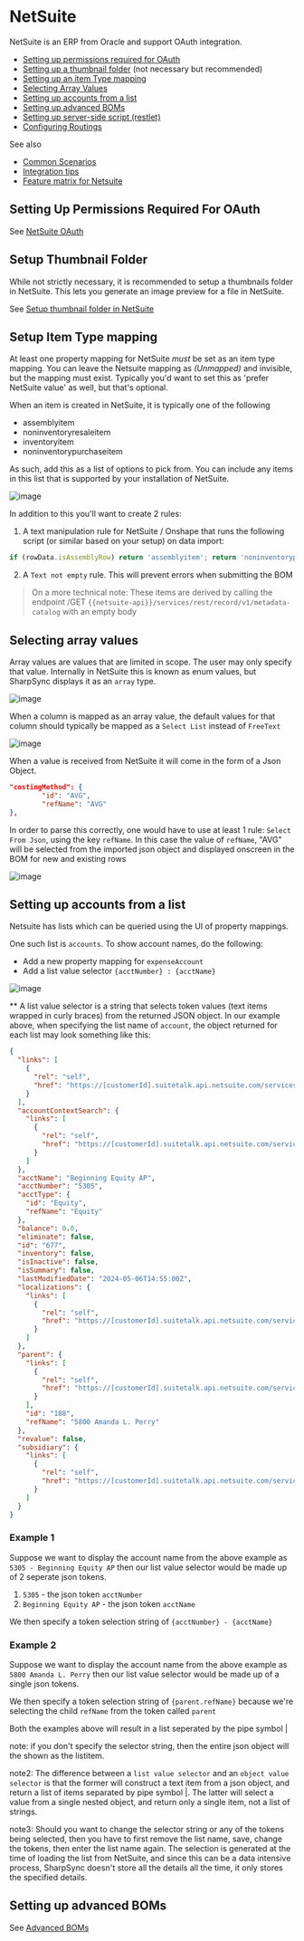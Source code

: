 # NetSuite
NetSuite is an ERP from Oracle and support OAuth integration.


* [Setting up permissions required for OAuth](#setting-up-permissions-required-for-oauth)
* [Setting up a thumbnail folder](#setup-thumbnail-folder) (not necessary but recommended)
* [Setting up an item Type mapping](#setup-item-type-mapping)
* [Selecting Array Values](#selecting-array-values)
* [Setting up accounts from a list](#setting-up-accounts-from-a-list)
* [Setting up advanced BOMs](#setting-up-advanced-boms)
* [Setting up server-side script (restlet)](markdown/advanced_boms.md#setup-the-server-side-script)
* [Configuring Routings](markdown/configure_routings.md) 

See also
* [Common Scenarios](markdown/common-scenarios.md)
* [Integration tips](markdown/developer-tips.md)
* [Feature matrix for Netsuite](markdown/feature_matrix_netsuite.md)

## Setting Up Permissions Required For OAuth

See [NetSuite OAuth](markdown/netsuite_oauth.md)

## Setup Thumbnail Folder

While not strictly necessary, it is recommended to setup a thumbnails folder in NetSuite. This lets you generate an image preview for a file in NetSuite.

See [Setup thumbnail folder in NetSuite](markdown/netsuite_setup_thumbnail_folder.md)

## Setup Item Type mapping 

At least one property mapping for NetSuite _must_ be set as an item type mapping. You can leave the Netsuite mapping as _(Unmapped)_ and invisible, but the mapping must exist.
Typically you'd want to set this as 'prefer NetSuite value' as well, but that's optional.

When an item is created in NetSuite, it is typically one of the following 
* assemblyitem
* noninventoryresaleitem
* inventoryitem
* noninventorypurchaseitem

As such, add this as a list of options to pick from. You can include any items in this list that is supported by your installation of NetSuite.

![image](https://github.com/SharpSync/docs/blob/main/datasources/netsuite/images/item-type-mapping.png)

In addition to this you'll want to create 2 rules:
1. A text manipulation rule for NetSuite / Onshape that runs the following script (or similar based on your setup) on data import:

```Javascript
if (rowData.isAssemblyRow) return 'assemblyitem'; return 'noninventorypurchaseitem';
```

2. A `Text not empty` rule. This will prevent errors when submitting the BOM

> On a more technical note: These items are derived by calling the endpoint /GET `{{netsuite-api}}/services/rest/record/v1/metadata-catalog` with an empty body

## Selecting array values

Array values are values that are limited in scope. The user may only specify that value. Internally in NetSuite this is known as enum values, but SharpSync displays it as an `array` type.

![image](https://github.com/SharpSync/docs/assets/5020751/241706db-2b2e-4a35-ac27-9ac8fe814d2e)

When a column is mapped as an array value, the default values for that column should typically be mapped as a `Select List` instead of `FreeText`

![image](https://github.com/SharpSync/docs/blob/main/datasources/netsuite/images/array_values_select_list.png)

When a  value is received from NetSuite it will come in the form of a Json Object.

```Json
"costingMethod": {
        "id": "AVG",
        "refName": "AVG"
},
```

In order to parse this correctly, one would have to use at least 1 rule: `Select From Json`, using the key `refName`. In this case the value of `refName`, "AVG" will be selected from the imported json object and displayed onscreen in the BOM for new and existing rows

![image](https://github.com/SharpSync/docs/assets/5020751/f181838b-f92e-4438-a68c-c34022774b05)

## Setting up accounts from a list
Netsuite has lists which can be queried using the UI of property mappings.

One such list is `accounts`. To show account names, do the following:
* Add a new property mapping for `expenseAccount`
* Add a list value selector `{acctNumber} : {acctName}`

![image](https://github.com/SharpSync/docs/blob/main/datasources/netsuite/images/account_name_selection.png)

** A list value selector is a string that selects token values (text items wrapped in curly braces) from the returned JSON object.
In our example above, when specifying the list name of `account`, the object returned for each list may look something like this:

```Json
{
  "links": [
    {
      "rel": "self",
      "href": "https://[customerId].suitetalk.api.netsuite.com/services/rest/record/v1/account/677"
    }
  ],
  "accountContextSearch": {
    "links": [
      {
        "rel": "self",
        "href": "https://[customerId].suitetalk.api.netsuite.com/services/rest/record/v1/account/677/accountContextSearch"
      }
    ]
  },
  "acctName": "Beginning Equity AP",
  "acctNumber": "5305",
  "acctType": {
    "id": "Equity",
    "refName": "Equity"
  },
  "balance": 0.0,
  "eliminate": false,
  "id": "677",
  "inventory": false,
  "isInactive": false,
  "isSummary": false,
  "lastModifiedDate": "2024-05-06T14:55:00Z",
  "localizations": {
    "links": [
      {
        "rel": "self",
        "href": "https://[customerId].suitetalk.api.netsuite.com/services/rest/record/v1/account/677/localizations"
      }
    ]
  },
  "parent": {
    "links": [
      {
        "rel": "self",
        "href": "https://[customerId].suitetalk.api.netsuite.com/services/rest/record/v1/account/188"
      }
    ],
    "id": "188",
    "refName": "5800 Amanda L. Perry"
  },
  "revalue": false,
  "subsidiary": {
    "links": [
      {
        "rel": "self",
        "href": "https://[customerId].suitetalk.api.netsuite.com/services/rest/record/v1/account/677/subsidiary"
      }
    ]
  }
}
```

### Example 1
Suppose we want to display the account name from the above example as `5305 - Beginning Equity AP` then our list value selector would be made up of 2 seperate json tokens.
1. `5305` - the json token `acctNumber`
2. `Beginning Equity AP` - the json token `acctName`

We then specify a token selection string of `{acctNumber} - {acctName}`

### Example 2
Suppose we want to display the account name from the above example as `5800 Amanda L. Perry` then our list value selector would be made up of a single json tokens.

We then specify a token selection string of `{parent.refName}` because we're selecting the child `refName` from the token called `parent`

Both the examples above will result in a list seperated by the pipe symbol |

note: if you don't specify the selector string, then the entire json object will the shown as the listitem.

note2: The difference between a `list value selector` and an `object value selector` is that the former will construct a text item from a json object, and return a list of items separated by pipe symbol |. The latter will select a value from a single nested object, and return only a single item, not a list of strings.

note3: Should you want to change the selector string or any of the tokens being selected, then you have to first remove the list name, save, change the tokens, then enter the list name again. The selection is generated at the time of loading the list from NetSuite, and since this can be a data intensive process, SharpSync doesn't store all the details all the time, it only stores the specified details.

## Setting up advanced BOMs

See [Advanced BOMs](markdown/advanced_boms.md)


